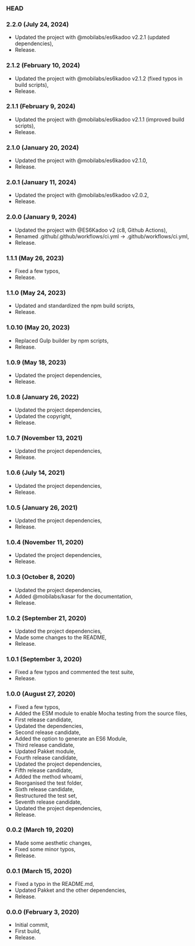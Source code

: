 ### HEAD

### 2.2.0 (July 24, 2024)

  * Updated the project with @mobilabs/es6kadoo v2.2.1 (updated dependencies),
  * Release.


### 2.1.2 (February 10, 2024)

  * Updated the project with @mobilabs/es6kadoo v2.1.2 (fixed typos in build scripts),
  * Release.


### 2.1.1 (February 9, 2024)

  * Updated the project with @mobilabs/es6kadoo v2.1.1 (improved build scripts),
  * Release.


### 2.1.0 (January 20, 2024)

  * Updated the project with @mobilabs/es6kadoo v2.1.0,
  * Release.


### 2.0.1 (January 11, 2024)

  * Updated the project with @mobilabs/es6kadoo v2.0.2,
  * Release.


### 2.0.0 (January 9, 2024)

  * Updated the project with @ES6Kadoo v2 (c8, Github Actions),
  * Renamed .github/.github/workflows/ci.yml -> .github/workflows/ci.yml,
  * Release.


### 1.1.1 (May 26, 2023)

  * Fixed a few typos,
  * Release.


### 1.1.0 (May 24, 2023)

  * Updated and standardized the npm build scripts,
  * Release. 


### 1.0.10 (May 20, 2023)

  * Replaced Gulp builder by npm scripts,
  * Release.


### 1.0.9 (May 18, 2023)

  * Updated the project dependencies,
  * Release.


### 1.0.8 (January 26, 2022)

  * Updated the project dependencies,
  * Updated the copyright,
  * Release.


### 1.0.7 (November 13, 2021)

  * Updated the project dependencies,
  * Release.


### 1.0.6 (July 14, 2021)

  * Updated the project dependencies,
  * Release.


### 1.0.5 (January 26, 2021)

  * Updated the project dependencies,
  * Release.


### 1.0.4 (November 11, 2020)

  * Updated the project dependencies,
  * Release.


### 1.0.3 (October 8, 2020)

  * Updated the project dependencies,
  * Added @mobilabs/kasar for the documentation,
  * Release.


### 1.0.2 (September 21, 2020)

  * Updated the project dependencies,
  * Made some changes to the README,
  * Release.


### 1.0.1 (September 3, 2020)

  * Fixed a few typos and commented the test suite,
  * Release.


### 1.0.0 (August 27, 2020)

  * Fixed a few typos,
  * Added the ESM module to enable Mocha testing from the source files,
  * First release candidate,
  * Updated the dependencies,
  * Second release candidate,
  * Added the option to generate an ES6 Module,
  * Third release candidate,
  * Updated Pakket module,
  * Fourth release candidate,
  * Updated the project dependencies,
  * Fifth release candidate,
  * Added the method whoami,
  * Reorganised the test folder,
  * Sixth release candidate,
  * Restructured the test set,
  * Seventh release candidate,
  * Updated the project dependencies,
  * Release.


### 0.0.2 (March 19, 2020)

  * Made some aesthetic changes,
  * Fixed some minor typos,
  * Release.


### 0.0.1 (March 15, 2020)

  * Fixed a typo in the README.md,
  * Updated Pakket and the other dependencies,
  * Release.


### 0.0.0 (February 3, 2020)

  * Initial commit,
  * First build,
  * Release.
